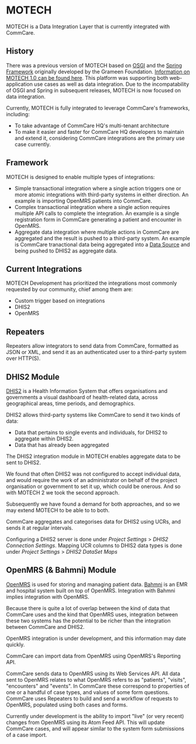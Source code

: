 MOTECH
======

MOTECH is a Data Integration Layer that is currently integrated with CommCare.

History
-------

There was a previous version of MOTECH based on [OSGI](https://www.osgi.org/) and the [Spring Framework](https://projects.spring.io/spring-framework/) originally developed by the Grameen Foundation.  [Information on MOTECH 1.0 can be found here](http://docs.motechproject.org/en/latest/).  This platform was supporting both web-application use cases as well as data integration.  Due to the incompatability of OSGI and Spring in subsequent releases, MOTECH is now focused on data integration.

Currently, MOTECH is fully integrated to leverage CommCare's frameworks, including:

* To take advantage of CommCare HQ's multi-tenant architecture
* To make it easier and faster for CommCare HQ developers to maintain and extend it, considering CommCare integrations are the primary use case currently.

Framework
---------

MOTECH is designed to enable multiple types of integrations:

* Simple transactional integration where a single action triggers one or more atomic integrations with third-party systems in either direction.  An example is importing OpenMRS patients into CommCare.
* Complex transactional integration where a single action requires multiple API calls to complete the integration.  An example is a single registration form in CommCare generating a patient and encounter in OpenMRS.
* Aggregate data integration where multiple actions in CommCare are aggregated and the result is pushed to a third-party system.  An example is CommCare tranactional data being aggregated into a [Data Source](../apps/userreports/README.md) and being pushed to DHIS2 as aggregate data.

Current Integrations
--------------------

MOTECH Development has prioritized the integrations most commonly requested by our community, chief among them are:

* Custom trigger based on integrations
* DHIS2
* OpenMRS

Repeaters
---------

Repeaters allow integrators to send data from CommCare, formatted as JSON or XML, and send it as an authenticated user to a third-party system over HTTP(S).

DHIS2 Module
------------

[DHIS2](https://www.dhis2.org/) is a Health Information System that offers organisations and governments a visual dashboard of health-related data, across geographical areas, time periods, and demographics.

DHIS2 allows third-party systems like CommCare to send it two kinds of data:

* Data that pertains to single events and individuals, for DHIS2 to aggregate within DHIS2.
* Data that has already been aggregated

The DHIS2 integration module in MOTECH enables aggregate data to be sent to DHIS2.

We found that often DHIS2 was not configured to accept individual data, and would require the work of an administrator on behalf of the project organisation or government to set it up, which could be onerous. And so with MOTECH 2 we took the second approach.

Subsequently we have found a demand for both approaches, and so we may extend MOTECH to be able to to both.

CommCare aggregates and categorises data for DHIS2 using UCRs, and sends it at regular intervals.

Configuring a DHIS2 server is done under *Project Settings* > *DHIS2 Connection Settings*. Mapping UCR columns to DHIS2 data types is done under *Project Settings* > *DHIS2 DataSet Maps*


OpenMRS (& Bahmni) Module
-------------------------

[OpenMRS](https://openmrs.org/) is used for storing and managing patient data. [Bahmni](https://www.bahmni.org/) is an EMR and hospital system built on top of OpenMRS. Integration with Bahmni implies integration with OpenMRS.

Because there is quite a lot of overlap between the kind of data that CommCare uses and the kind that OpenMRS uses, integration between these two systems has the potential to be richer than the integration between CommCare and DHIS2.

OpenMRS integration is under development, and this information may date quickly.

CommCare can import data from OpenMRS using OpenMRS's Reporting API.

CommCare sends data to OpenMRS using its Web Services API. All data sent to OpenMRS relates to what OpenMRS refers to as "patients", "visits", "encounters" and "events". In CommCare these correspond to properties of one or a handful of case types, and values of some form questions. CommCare uses Repeaters to build and send a workflow of requests to OpenMRS, populated using both cases and forms.

Currently under development is the ability to import "live" (or very recent) changes from OpenMRS using its Atom Feed API. This will update CommCare cases, and will appear similar to the system form submissions of a case import.
